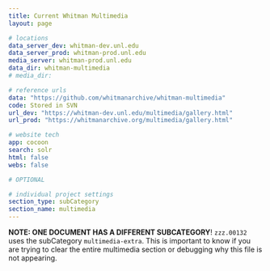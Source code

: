 ```yaml
---
title: Current Whitman Multimedia
layout: page

# locations
data_server_dev: whitman-dev.unl.edu
data_server_prod: whitman-prod.unl.edu
media_server: whitman-prod.unl.edu
data_dir: whitman-multimedia
# media_dir:

# reference urls
data: "https://github.com/whitmanarchive/whitman-multimedia"
code: Stored in SVN
url_dev: "https://whitman-dev.unl.edu/multimedia/gallery.html"
url_prod: "https://whitmanarchive.org/multimedia/gallery.html"

# website tech
app: cocoon
search: solr
html: false
webs: false

# OPTIONAL

# individual project settings
section_type: subCategory
section_name: multimedia
---
```


__NOTE: ONE DOCUMENT HAS A DIFFERENT SUBCATEGORY__! `zzz.00132` uses the subCategory `multimedia-extra`. This is important to know if you are trying to clear the entire multimedia section or debugging why this file is not appearing.
